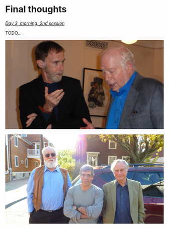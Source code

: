 Final thoughts
================================================================================

*[Day 3, morning, 2nd session](https://www.youtube.com/watch?v=KhZPlD448SA&list=PLrxfgDEc2NxYQuZ5T6CSdS8uafdh0kmDL&index=9)*

TODO...

![Alex Rosenberg and Steven Weinberg. (Image credit: [whyevolutionistrue.wordpress.com](https://whyevolutionistrue.wordpress.com/2013/10/20/steven-weinberg-discusses-the-mysteries-of-physics/))](img/alex-and-steve.jpg)

![Daniel Dennett, Jerry Coyne, and Richard Dawkins. (Image credit: [whyevolutionistrue.wordpress.com](https://whyevolutionistrue.wordpress.com/2012/10/25/road-trip-with-the-boys/))](img/dennett-coyne-dawkins-road-trip.jpg)


